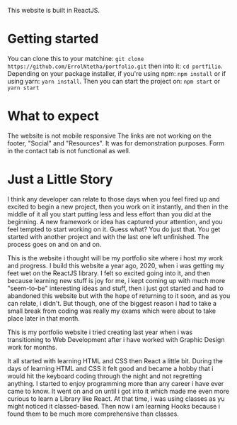 This website is built in ReactJS. 

# Getting started
You can clone this to your matchine:
```git clone https://github.com/ErrolNtetha/portfolio.git``` then into it:
```cd portfilio```. Depending on your package installer, if you're using npm:
```npm install``` or if using yarn: ```yarn install```.
Then you can start the project on: 
```npm start``` or ```yarn start```


# What to expect 
The website is not mobile responsive
The links are not working on the footer, "Social" and "Resources". It was for demonstration purposes. 
Form in the contact tab is not functional as well.

# Just a Little Story

I think any developer can relate to those days when you feel fired up and excited to begin a new project, then you work on it instantly, and then in the middle of it all you start putting less and less effort than you did at the beginning. A new framework or idea has captured your attention, and you feel tempted to start working on it. Guess what? You do just that. You get started with another project and with the last one left unfinished. The process goes on and on and on. 

This is the website i thought will be my portfolio site where i host my work and progress. I build this website a year ago, 2020, when i was getting my feet wet on the ReactJS library. 
I felt so excited going into it, and then because learning new stuff is joy for me, i kept coming up with much more "seem-to-be" interesting ideas and stuff, then i just got started and had to abandoned this website but with the hope of returning to it soon, and as you can relate, i didn't. But though, one of the biggest reason i had to take a small break from coding was really my exams which were about to take place later in that month.

This is my portfolio website i tried creating last year when i was transitioning to Web Development after i have worked with Graphic Design work for months. 

It all started with learning HTML and CSS then React a little bit. During the days of learning HTML and CSS it felt good and became a hobby that i would hit the keyboard coding through the night and not regretting anything. I started to enjoy programming more than any career i have ever came to know. It went on and on until i got into it which made me even more curious to learn a Library like React. At that time, i was using classes as yu might noticed it classed-based. Then now i am learning Hooks because i found them to be much more comprehensive than classes.
